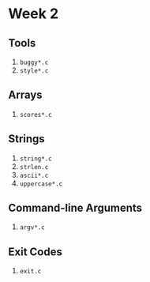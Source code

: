 # Week 2
  
## Tools

1. `buggy*.c`
1. `style*.c`

## Arrays

1. `scores*.c`

## Strings

1. `string*.c`
1. `strlen.c`
1. `ascii*.c`
1. `uppercase*.c`

## Command-line Arguments

1. `argv*.c`

## Exit Codes

1. `exit.c`
